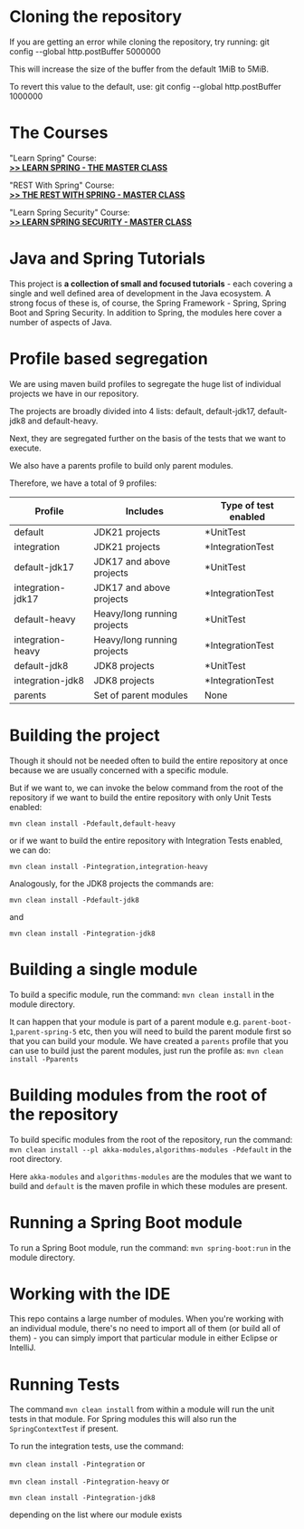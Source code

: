 # Cloning the repository

If you are getting an error while cloning the repository, try running:
git config --global http.postBuffer 5000000

This will increase the size of the buffer from the default 1MiB to 5MiB.

To revert this value to the default, use:
git config --global http.postBuffer 1000000
 

The Courses
==============================


"Learn Spring" Course: <br/>
**[>> LEARN SPRING - THE MASTER CLASS](https://www.baeldung.com/learn-spring-course?utm_source=github&utm_medium=social&utm_content=tutorials&utm_campaign=ls#master-class)**

"REST With Spring" Course: <br/>
**[>> THE REST WITH SPRING - MASTER CLASS](https://www.baeldung.com/rest-with-spring-course?utm_source=github&utm_medium=social&utm_content=tutorials&utm_campaign=rws#master-class)**

"Learn Spring Security" Course: <br/>
**[>> LEARN SPRING SECURITY - MASTER CLASS](https://www.baeldung.com/learn-spring-security-course?utm_source=github&utm_medium=social&utm_content=tutorials&utm_campaign=lss#master-class)**



Java and Spring Tutorials
================

This project is **a collection of small and focused tutorials** - each covering a single and well defined area of development in the Java ecosystem. 
A strong focus of these is, of course, the Spring Framework - Spring, Spring Boot and Spring Security. 
In addition to Spring, the modules here cover a number of aspects of Java. 

Profile based segregation
====================

We are using maven build profiles to segregate the huge list of individual projects we have in our repository.

The projects are broadly divided into 4 lists: default, default-jdk17, default-jdk8 and default-heavy. 

Next, they are segregated further on the basis of the tests that we want to execute.

We also have a parents profile to build only parent modules.

Therefore, we have a total of 9 profiles:

| Profile           | Includes                    | Type of test enabled |
|-------------------|-----------------------------| -------------------- |
| default           | JDK21 projects              | *UnitTest            |
| integration       | JDK21 projects              | *IntegrationTest     |
| default-jdk17     | JDK17 and above projects    | *UnitTest            |
| integration-jdk17 | JDK17 and above projects    | *IntegrationTest     |
| default-heavy     | Heavy/long running projects | *UnitTest            |
| integration-heavy | Heavy/long running projects | *IntegrationTest     |
| default-jdk8      | JDK8  projects              | *UnitTest            |
| integration-jdk8  | JDK8  projects              | *IntegrationTest     |
| parents           | Set of parent modules       | None                 |

Building the project
====================

Though it should not be needed often to build the entire repository at once because we are usually concerned with a specific module.

But if we want to, we can invoke the below command from the root of the repository if we want to build the entire repository with only Unit Tests enabled:

`mvn clean install -Pdefault,default-heavy`

or if we want to build the entire repository with Integration Tests enabled, we can do:

`mvn clean install -Pintegration,integration-heavy`

Analogously, for the JDK8 projects the commands are:

`mvn clean install -Pdefault-jdk8`

and

`mvn clean install -Pintegration-jdk8`

Building a single module
====================
To build a specific module, run the command: `mvn clean install` in the module directory.

It can happen that your module is part of a parent module e.g. `parent-boot-1`,`parent-spring-5` etc, then you will need to build the parent module first so that you can build your module.
We have created a `parents` profile that you can use to build just the parent modules, just run the profile as:
`mvn clean install -Pparents`


Building modules from the root of the repository
====================
To build specific modules from the root of the repository, run the command: `mvn clean install --pl akka-modules,algorithms-modules -Pdefault` in the root directory.

Here `akka-modules` and `algorithms-modules` are the modules that we want to build and `default` is the maven profile in which these modules are present.


Running a Spring Boot module
====================
To run a Spring Boot module, run the command: `mvn spring-boot:run` in the module directory.


Working with the IDE
====================
This repo contains a large number of modules. 
When you're working with an individual module, there's no need to import all of them (or build all of them) - you can simply import that particular module in either Eclipse or IntelliJ. 


Running Tests
=============
The command `mvn clean install` from within a module will run the unit tests in that module.
For Spring modules this will also run the `SpringContextTest` if present.

To run the integration tests, use the command:

`mvn clean install -Pintegration` or

`mvn clean install -Pintegration-heavy` or

`mvn clean install -Pintegration-jdk8`

depending on the list where our module exists
